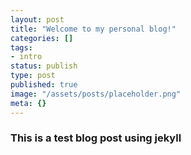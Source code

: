 ```yaml
---
layout: post
title: "Welcome to my personal blog!"
categories: []
tags:
- intro
status: publish
type: post
published: true
image: "/assets/posts/placeholder.png"
meta: {}
---
```


### This is a test blog post using jekyll
